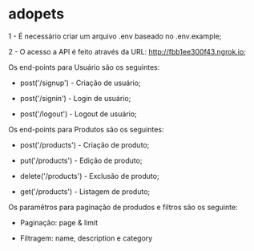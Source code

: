 # adopets

1 - É necessário criar um arquivo .env baseado no .env.example;

2 - O acesso a API é feito através da URL: http://fbb1ee300f43.ngrok.io;

Os end-points para Usuário são os seguintes:

- post('/signup') - Criação de usuário;

- post('/signin') - Login de usuário;

- post('/logout') - Logout de usuário;


Os end-points para Produtos são os seguintes:

- post('/products') - Criação de produto;

- put('/products') - Edição de produto;

- delete('/products') - Exclusão de produto;

- get('/products') - Listagem de produto;

Os paramêtros para paginação de produdos e filtros são os seguinte:

- Paginação: page & limit

- Filtragem: name, description e category
